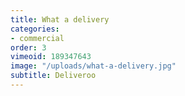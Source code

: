 ```yaml
---
title: What a delivery
categories:
- commercial
order: 3
vimeoid: 189347643
image: "/uploads/what-a-delivery.jpg"
subtitle: Deliveroo
---
```


